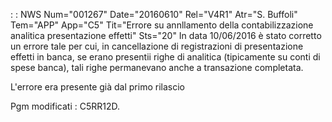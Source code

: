  :  : NWS Num="001267" Date="20160610" Rel="V4R1" Atr="S. Buffoli" Tem="APP" App="C5" Tit="Errore su annllamento della contabilizzazione analitica presentazione effetti" Sts="20"
In data 10/06/2016 è stato corretto un errore tale per cui, in cancellazione di registrazioni di presentazione effetti in banca, se erano presentii righe di analitica (tipicamente su conti di spese
banca), tali righe permanevano anche a transazione completata.

L'errore era presente già dal primo rilascio

Pgm modificati :  C5RR12D.

